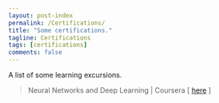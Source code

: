 ```yaml
---
layout: post-index
permalink: /Certifications/
title: "Some certifications."
tagline: Certifications
tags: [certifications]
comments: false
---
```


A list of some learning excursions.

  <blockquote>
  <p>Neural Networks and Deep Learning | Coursera [
 <a href="https://www.coursera.org/account/accomplishments/verify/Z3NCN6XR3VKA" target="_blank">here</a > ]</p>    
</blockquote>
